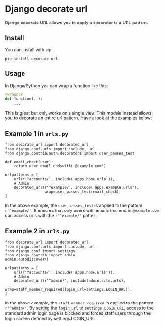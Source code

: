 Django decorate url
====================

Django decorate URL allows you to apply a decorator to a URL pattern.

Install
-------

You can install with pip:


    pip install decorate-url


Usage
-----


In Django/Python you can wrap a function like this:

```python
@wrapper
def function(..):
    ...
```
This is great but only works on a single view.  This module instead allows
you to decorate an entire url pattern. Have a look at the examples below:



Example 1 in `urls.py`
----------------------
```
from decorate_url import decorated_url
from django.conf.urls import include, url
from django.contrib.auth.decorators import user_passes_test

def email_check(user):
    return user.email.endswith('@example.com')

urlpatterns = [
    url(r'^accounts/', include('apps.home.urls')),
    # Admin
    decorated_url(r'^example/', include('apps.example.urls'),
                  wrap=user_passes_test(email_check),
]
```
In the above example, the `user_passes_test` is applied to the 
pattern `r'^example/'`. It ensures that only users with emails that end in `@example.com` can
access urls with the `r'^example/'` patten.



Example 2 in `urls.py`
----------------------
```
from decorate_url import decorated_url
from django.conf.urls import include, url
from django.conf import settings
from django.contrib import admin
admin.autodiscover()

urlpatterns = [
    url(r'^accounts/', include('apps.home.urls')),
    # Admin
    decorated_url(r'^admin/', include(admin.site.urls),
                  wrap=staff_member_required(login_url=settings.LOGIN_URL)),
]
```
In the above example, the `staff_member_required` is applied to the 
pattern `r'^admin/'`. By setting the `login_url` to `settings.LOGIN_URL`, access to the 
standard admin login page is blocked and forces staff users through the login screen
defined by settings.LOGIN_URL.
